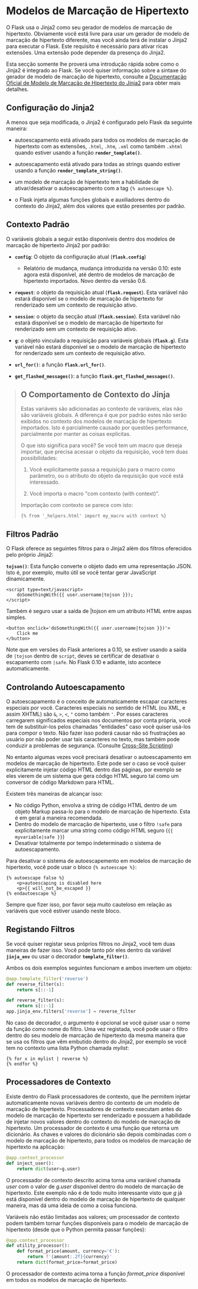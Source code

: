 # Modelos de Marcação de Hipertexto

O Flask usa o Jinja2 como seu gerador de modelos de marcação de hipertexto. Obviamente você está livre para usar um gerador de modelo de marcação de hipertexto diferente, mas você ainda terá de instalar o Jinja2 para executar o Flask. Este requisito é necessário para ativar ricas extensões. Uma extensão pode depender da presença do Jinja2.

Esta secção somente lhe proverá uma introdução rápida sobre como o Jinja2 é integrado ao Flask. Se você quiser informação sobre a sintaxe do gerador de modelo de marcação de hipertexto, consulte a [Documentação Oficial de Modelo de Marcação de Hipertexto do Jinja2](http://jinja.pocoo.org/docs/templates/) para obter mais detalhes.

## Configuração do Jinja2

A menos que seja modificada, o Jinja2 é configurado pelo Flask da seguinte maneira:

* autoescapamento está ativado para todos os modelos de marcação de hipertexto com as extensões, `.html`, `.htm`, `.xml` como também `.xhtml` quando estiver usando a função **`render_template()`**.

* autoescapamento está ativado para todas as strings quando estiver usando a função **`render_template_string()`**.

* um modelo de marcação de hipertexto tem a habilidade de ativar/desativar o autoescapamento com a tag `{% autoescape %}`.

* o Flask injeta algumas funções globais e auxiliadores dentro do contexto do Jinja2, além dos valores que estão presentes por padrão.

## Contexto Padrão

O variáveis globais a seguir estão disponíveis dentro dos modelos de marcação de hipertexto Jinja2 por padrão:

* **`config`**: O objeto da configuração atual (**`flask.config`**)
  * Relatório de mudança, mudança introduzida na versão 0.10: este agora está disponível, até dentro de modelos de marcação de hipertexto importados. Novo dentro da versão 0.6.

* **`request`**: o objeto da requisição atual (**`flask.request`**). Esta variável não estará disponível se o modelo de marcação de hipertexto for renderizado sem um contexto de requisição ativo.

* **`session`**: o objeto da secção atual (**`flask.session`**). Esta variável não estará disponível se o modelo de marcação de hipertexto for renderizado sem um contexto de requisição ativo.

* **`g`**: o objeto vinculado a requisição para variáveis globais (**`flask.g`**). Esta variável não estará disponível se o modelo de marcação de hipertexto for renderizado sem um contexto de requisição ativo.

* **`url_for()`**: a função **`flask.url_for()`**.

* **`get_flashed_messages()`**: a função **`flask.get_flashed_messages()`**.

> ## O Comportamento de Contexto do Jinja
> Estas variáveis são adicionadas ao contexto de variáveis, elas não são variáveis globais. A diferença é que por padrão estes não serão exibidos no contexto dos modelos de marcação de hipertexto importados. Isto é parcialmente causado por questões performance, parcialmente por manter as coisas explicitas.
>
> O que isto significa para você? Se você tem um macro que deseja importar, que precisa acessar o objeto da requisição, você tem duas possibilidades:
>
> 1. Você explicitamente passa a requisição para o macro como parâmetro, ou o atributo do objeto da requisição que você está interessado.
>
> 2. Você importa o macro "com contexto (with context)".
>
> Importação com contexto se parece com isto:
>
> ```jinja2
> {% from '_helpers.html' import my_macro with context %}
>```

## Filtros Padrão

O Flask oferece as seguintes filtros para o Jinja2 além dos filtros oferecidos pelo próprio Jinja2:

**`tojson()`**: Esta função converte o objeto dado em uma representação JSON. Isto é, por exemplo, muito útil se você tentar gerar JavaScript dinamicamente.

```jinja2
<script type=text/javascript>
    doSomethingWith({{ user.username|tojson }});
</script>
```

Também é seguro usar a saída de |tojson em um atributo HTML entre aspas simples.

```jinja2
<button onclick='doSomethingWith({{ user.username|tojson }})'>
    Click me
</button>
```

Note que em versões do Flask anteriores a 0.10, se estiver usando a saída de `|tojson` dentro de `script`, deves se certificar de desativar o escapamento com `|safe`. No Flask 0.10 e adiante, isto acontece automaticamente.


## Controlando Autoescapamento

O autoescapamento é o conceito de automaticamente escapar caracteres especiais por você. Caracteres especiais no sentido de HTML (ou XML, e assim XHTML) são `&`, `>`, `<`, `"` como também `'`. Por esses caracteres carregarem significados especiais nos documentos por conta própria, você tem de substituir-los pelos chamadas "entidades" caso você quiser usá-los para compor o texto. Não fazer isso poderá causar não só frustrações ao usuário por não poder usar tais caracteres no texto, mas também pode conduzir a problemas de segurança. (Consulte [Cross-Site Scripting](#cross-site-scripting))

No entanto algumas vezes você precisará desativar o autoescapamento em modelos de marcação de hipertexto. Este pode ser o caso se você quiser explicitamente injetar código HTML dentro das páginas, por exemplo se eles vierem de um sistema que gera código HTML seguro tal como um conversor de código Markdown para HTML.


Existem três maneiras de alcançar isso:

* No código Python, envolva a string de código HTML dentro de um objeto Markup passa-lo para o modelo de marcação de hipertexto. Esta é em geral a maneira recomendada.
* Dentro do modelo de marcação de hipertexto, use o filtro `!safe` para explicitamente marcar uma string como código HTML seguro (`{{ myvariable|safe }}`)
* Desativar totalmente por tempo indeterminado o sistema de autoescapamento.

Para desativar o sistema de autoescapemento em modelos de marcação de hipertexto, você pode usar o bloco `{% autoescape %}`:

```jinja2
{% autoescape false %}
    <p>autoescaping is disabled here
    <p>{{ will_not_be_escaped }}
{% endautoescape %}
```

Sempre que fizer isso, por favor seja muito cauteloso em relação as variáveis que você estiver usando neste bloco.


## Registando Filtros

Se você quiser registar seus próprios filtros no Jinja2, você tem duas maneiras de fazer isso. Você pode tanto pôr eles dentro da variável **`jinja_env`** ou usar o decorador **`template_filter()`**.

Ambos os dois exemplos seguintes funcionam e ambos invertem um objeto:

```py
@app.template_filter('reverse')
def reverse_filter(s):
    return s[::-1]

def reverse_filter(s):
    return s[::-1]
app.jinja_env.filters['reverse'] = reverse_filter
```

No caso de decorador, o argumento é opcional se você quiser usar o nome da função como nome do filtro. Uma vez registada, você pode usar o filtro dentro do seu modelo de marcação de hipertexto da mesma maneira que se usa os filtros que vêm embutido dentro do Jinja2, por exemplo se você tem no contexto uma lista Python chamada *mylist*:

```jinja2
{% for x in mylist | reverse %}
{% endfor %}
```


## Processadores de Contexto

Existe dentro do Flask processadores de contexto, que lhe permitem injetar automaticamente novas variáveis dentro do contexto de um modelo de marcação de hipertexto. Processadores de contexto executam antes do modelo de marcação de hipertexto ser renderizado e possuem a habilidade de injetar novos valores dentro do contexto do modelo de marcação de hipertexto. Um processador de contexto é uma função que retorna um dicionário. As chaves e valores do dicionário são depois combinadas com o modelo de marcação de hipertexto, para todos os modelos de marcação de hipertexto na aplicação:

```py
@app.context_processor
def inject_user():
    return dict(user=g.user)
```

O processador de contexto descrito acima torna uma variável chamada *user* com o valor de *g.user* disponível dentro do modelo de marcação de hipertexto. Este exemplo não é de todo muito interessante visto que *g* já está disponível dentro do modelo de marcação de hipertexto de qualquer maneira, mas dá uma ideia de como a coisa funciona.

Variáveis não estão limitadas aos valores; um processador de contexto podem também tornar funções disponíveis para o modelo de marcação de hipertexto (desde que o Python permita passar funções):

```py
@app.context_processor
def utility_processor():
    def format_price(amount, currency='€'):
        return f'{amount:.2f}{currency}'
    return dict(format_price=format_price)
```

O processador de contexto acima torna a função *format_price* disponível em todos os modelos de marcação de hipertexto.